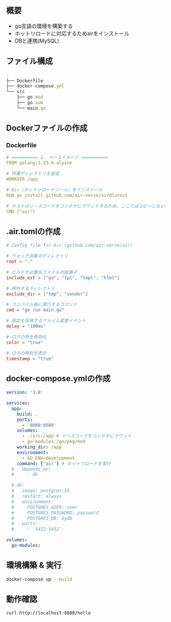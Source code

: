 ## 概要

- go言語の環境を構築する
- ホットリロードに対応するためairをインストール
- DBと連携(MySQL)

## ファイル構成

```ts
.
├── Dockerfile
├── docker-compose.yml
└── src
    ├── go.mod
    ├── go.sum
    └── main.go
```

## Dockerファイルの作成

### Dockerfile

```yml
# ========== 1. ベースイメージ ==========
FROM golang:1.23.6-alpine

# 作業ディレクトリを設定
WORKDIR /app

# Air（ホットリロードツール）をインストール
RUN go install github.com/air-verse/air@latest

# ホストのソースコードをコンテナにマウントするため、ここではコピーしない
CMD ["air"]
```

## .air.tomlの作成 

```toml
# Config file for Air (github.com/air-verse/air)

# ウォッチ対象のディレクトリ
root = "."

# ビルドが必要なファイルの拡張子
include_ext = ["go", "tpl", "tmpl", "html"]

# 除外するディレクトリ
exclude_dir = ["tmp", "vendor"]

# コンパイル後に実行するコマンド
cmd = "go run main.go"

# 設定を反映するファイル変更イベント
delay = "100ms"

# ログの色を有効化
color = "true"

# ログの時刻を表示
timestamp = "true"
```

## docker-compose.ymlの作成

```yml
version: '3.8'

services:
  app:
    build: .
    ports:
      - '8080:8080'
    volumes:
      - ./src:/app # ソースコードをコンテナにマウント
      - go-modules:/go/pkg/mod
    working_dir: /app
    environment:
      - GO_ENV=development
    command: ['air'] # ホットリロードを実行
  #   depends_on:
  #     - db

  # db:
  #   image: postgres:15
  #   restart: always
  #   environment:
  #     POSTGRES_USER: user
  #     POSTGRES_PASSWORD: password
  #     POSTGRES_DB: mydb
  #   ports:
  #     - '5432:5432'

volumes:
  go-modules:
```

## 環境構築 & 実行

```bash
docker-compose up --build
```

## 動作確認

```bash
curl http://localhost:8080/hello
```